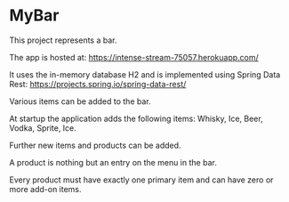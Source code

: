 # MyBar
This project represents a bar.

The app is hosted at: https://intense-stream-75057.herokuapp.com/

It uses the in-memory database H2 and is implemented using Spring Data Rest: https://projects.spring.io/spring-data-rest/

Various items can be added to the bar.

At startup the application adds the following items: Whisky, Ice, Beer, Vodka, Sprite, Ice.

Further new items and products can be added.

A product is nothing but an entry on the menu in the bar.

Every product must have exactly one primary item and can have zero or more add-on items.
